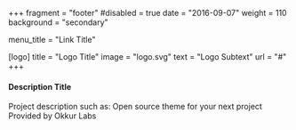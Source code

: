 +++
fragment = "footer"
#disabled = true
date = "2016-09-07"
weight = 110
background = "secondary"

menu_title = "Link Title"

[logo]
  title = "Logo Title"
  image = "logo.svg"
  text = "Logo Subtext"
  url = "#"
+++

#### Description Title

Project description such as:
Open source theme for your next project
Provided by Okkur Labs
